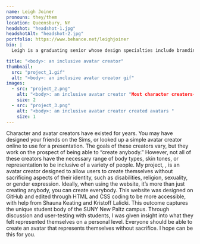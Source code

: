 ```yaml
---
name: Leigh Joiner
pronouns: they/them
location: Queensbury, NY
headshot: "headshot-1.jpg"
headshotAlt: "headshot-2.jpg"
portfolio: https://www.behance.net/leighjoiner
bio: |
  Leigh is a graduating senior whose design specialties include branding and character design, which can be seen in their thesis project. They take inspiration from their love of video games and enjoy listening to Dark Souls boss music to motivate them while they work. In their spare time, Leigh writes fictional stories, bakes sweet treats, and doodles in the margins.

title: "<body>: an inclusive avatar creator"
thumbnail:
  src: "project_1.gif"
  alt: "<body>: an inclusive avatar creator gif"
images:
  - src: "project_2.png"
    alt: "<body>: an inclusive avatar creator "Most character creators-even big ticket games like the Sims neglect to accomodate to disabled player to grant them the right to see representations of themselves in the games they love. With the help of Shauna Keating and Kristoff Lalicki, this website can give a glimpse into what representation can be""
    size: 2
  - src: "project_3.png"
    alt: "<body>: an inclusive avatar creator created avatars "
    size: 1
---
```


Character and avatar creators have existed for years. You may have designed your friends on the Sims, or looked up a simple avatar creator online to use for a presentation. The goals of these creators vary, but they work on the prospect of being able to “create anybody.” However, not all of these creators have the necessary range of body types, skin tones, or representation to be inclusive of a variety of people. My project, _<body>_, is an avatar creator designed to allow users to create themselves without sacrificing aspects of their identity, such as disabilities, religion, sexuality, or gender expression. Ideally, when using the _<body>_ website, it’s more than just creating anybody, you can create everybody. This website was designed on GitHub and edited through HTML and CSS coding to be more accessible, with help from Shauna Keating and Kristoff Lalicki. This outcome captures the unique student body of the SUNY New Paltz campus. Through discussion and user-testing with students, I was given insight into what they felt represented themselves on a personal level. Everyone should be able to create an avatar that represents themselves without sacrifice. I hope _<body>_ can be this for you.